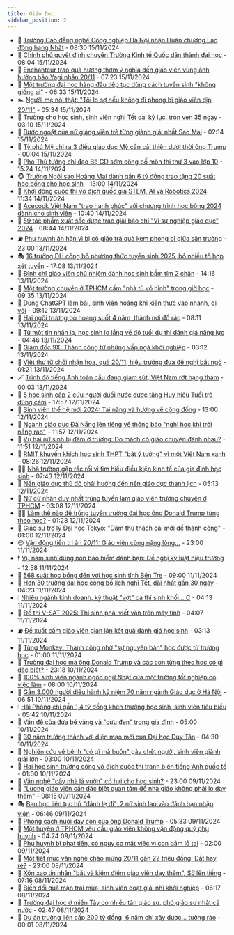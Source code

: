 ```yaml
---
title: Giáo Dục
sidebar_position: 2
---
```


<!-- dantri-giao-duc:START -->
- 🤡 [Trường Cao đẳng nghề Công nghiệp Hà Nội nhận Huân chương Lao động hạng Nhất](https://dantri.com.vn/giao-duc/truong-cao-dang-nghe-cong-nghiep-ha-noi-nhan-huan-chuong-lao-dong-hang-nhat-20241115150637523.htm) - 08:30 15/11/2024
- 🗽 [Chính phủ quyết định chuyển Trường Kinh tế Quốc dân thành đại học](https://dantri.com.vn/giao-duc/chinh-phu-quyet-dinh-chuyen-truong-kinh-te-quoc-dan-thanh-dai-hoc-20241115150331524.htm) - 08:04 15/11/2024
- 🚦 [Enchanteur trao quà hương thơm ý nghĩa đến giáo viên vùng ảnh hưởng bão Yagi nhân 20/11](https://dantri.com.vn/giao-duc/enchanteur-trao-qua-huong-thom-y-nghia-den-giao-vien-vung-anh-huong-bao-yagi-nhan-2011-20241115142227553.htm) - 07:23 15/11/2024
- 🌋 [Một trường đại học hàng đầu tiếp tục dùng cách tuyển sinh &quot;không giống ai&quot;](https://dantri.com.vn/giao-duc/mot-truong-dai-hoc-hang-dau-tiep-tuc-dung-cach-tuyen-sinh-khong-giong-ai-20241115124632436.htm) - 06:33 15/11/2024
- 🏊 [Người mẹ nói thật: &quot;Tôi lo sợ nếu không đi phong bì giáo viên dịp 20/11&quot;](https://dantri.com.vn/giao-duc/nguoi-me-noi-that-toi-lo-so-neu-khong-di-phong-bi-giao-vien-dip-2011-20241114164830702.htm) - 05:34 15/11/2024
- 🎃 [Trường cho học sinh, sinh viên nghỉ Tết dài kỷ lục, trọn vẹn 35 ngày](https://dantri.com.vn/giao-duc/truong-cho-hoc-sinh-sinh-vien-nghi-tet-dai-ky-luc-tron-ven-35-ngay-20241115100039817.htm) - 03:10 15/11/2024
- 💄 [Bước ngoặt của nữ giảng viên trẻ từng giành giải nhất Sao Mai](https://dantri.com.vn/giao-duc/buoc-ngoat-cua-nu-giang-vien-tre-tung-gianh-giai-nhat-sao-mai-20241113082004250.htm) - 02:14 15/11/2024
- 🦅 [Tỷ phú Mỹ chỉ ra 3 điều giáo dục Mỹ cần cải thiện dưới thời ông Trump](https://dantri.com.vn/giao-duc/ty-phu-my-chi-ra-3-dieu-giao-duc-my-can-cai-thien-duoi-thoi-ong-trump-20241113095209213.htm) - 00:04 15/11/2024
- 🚦 [Phó Thủ tướng chỉ đạo Bộ GD sớm công bố môn thi thứ 3 vào lớp 10](https://dantri.com.vn/giao-duc/pho-thu-tuong-chi-dao-bo-gd-som-cong-bo-mon-thi-thu-3-vao-lop-10-20241114220802416.htm) - 15:24 14/11/2024
- 🐵 [Trường Ngôi sao Hoàng Mai dành gần 6 tỷ đồng trao tặng 20 suất học bổng cho học sinh](https://dantri.com.vn/giao-duc/truong-ngoi-sao-hoang-mai-danh-gan-6-ty-dong-trao-tang-20-suat-hoc-bong-cho-hoc-sinh-20241113210556901.htm) - 13:00 14/11/2024
- 🐘 [Khởi động cuộc thi vô địch quốc gia STEM, AI và Robotics 2024](https://dantri.com.vn/giao-duc/khoi-dong-cuoc-thi-vo-dich-quoc-gia-stem-ai-va-robotics-2024-20241114174453292.htm) - 11:34 14/11/2024
- 🦏 [Acecook Việt Nam &quot;trao hạnh phúc&quot; với chương trình học bổng 2024 dành cho sinh viên](https://dantri.com.vn/giao-duc/acecook-viet-nam-trao-hanh-phuc-voi-chuong-trinh-hoc-bong-2024-danh-cho-sinh-vien-20241114170913151.htm) - 10:40 14/11/2024
- 💼 [59 tác phẩm xuất sắc được trao giải báo chí &quot;Vì sự nghiệp giáo dục&quot; 2024](https://dantri.com.vn/giao-duc/59-tac-pham-xuat-sac-duoc-trao-giai-bao-chi-vi-su-nghiep-giao-duc-2024-20241114112052558.htm) - 08:44 14/11/2024
- ⛽️ [Phụ huynh ân hận vì bị cô giáo trả quà kèm phong bì giữa sân trường](https://dantri.com.vn/giao-duc/phu-huynh-an-han-vi-bi-co-giao-tra-qua-kem-phong-bi-giua-san-truong-20241113130347783.htm) - 23:00 13/11/2024
- 🎭 [16 trường ĐH công bố phương thức tuyển sinh 2025, bỏ nhiều tổ hợp xét tuyển](https://dantri.com.vn/giao-duc/16-truong-dh-cong-bo-phuong-thuc-tuyen-sinh-2025-bo-nhieu-to-hop-xet-tuyen-20241113153229270.htm) - 17:08 13/11/2024
- 🎃 [Đình chỉ giáo viên chủ nhiệm đánh học sinh bầm tím 2 chân](https://dantri.com.vn/giao-duc/dinh-chi-giao-vien-chu-nhiem-danh-hoc-sinh-bam-tim-2-chan-20241113203608343.htm) - 14:16 13/11/2024
- 🚀 [Một trường chuyên ở TPHCM cấm &quot;nhà tù vô hình&quot; trong giờ học](https://dantri.com.vn/giao-duc/mot-truong-chuyen-o-tphcm-cam-nha-tu-vo-hinh-trong-gio-hoc-20241113155427961.htm) - 09:35 13/11/2024
- 👀 [Dùng ChatGPT làm bài, sinh viên hoảng khi kiến thức vào nhanh, đi vội](https://dantri.com.vn/giao-duc/dung-chatgpt-lam-bai-sinh-vien-hoang-khi-kien-thuc-vao-nhanh-di-voi-20241113100850798.htm) - 09:12 13/11/2024
- 🌝 [Hai ngôi trường bỏ hoang suốt 4 năm, thành nơi đổ rác](https://dantri.com.vn/giao-duc/hai-ngoi-truong-bo-hoang-suot-4-nam-thanh-noi-do-rac-20241112141747890.htm) - 08:11 13/11/2024
- 🤗 [Từ một tin nhắn lạ, học sinh lo lắng về độ tuổi dự thi đánh giá năng lực](https://dantri.com.vn/giao-duc/tu-mot-tin-nhan-la-hoc-sinh-lo-lang-ve-do-tuoi-du-thi-danh-gia-nang-luc-20241113111527837.htm) - 04:46 13/11/2024
- 🦄 [Giám đốc 9X: Thành công từ những vấp ngã khởi nghiệp](https://dantri.com.vn/giao-duc/giam-doc-9x-thanh-cong-tu-nhung-vap-nga-khoi-nghiep-20241113100623946.htm) - 03:12 13/11/2024
- 🦍 [Viết thư từ chối nhận hoa, quà 20/11, hiệu trưởng đưa đề nghị bất ngờ](https://dantri.com.vn/giao-duc/viet-thu-tu-choi-nhan-hoa-qua-2011-hieu-truong-dua-de-nghi-bat-ngo-20241112195147643.htm) - 01:21 13/11/2024
- 🪄 [Trình độ tiếng Anh toàn cầu đang giảm sút, Việt Nam rớt hạng thảm](https://dantri.com.vn/giao-duc/trinh-do-tieng-anh-toan-cau-dang-giam-sut-viet-nam-rot-hang-tham-20241113065336904.htm) - 00:03 13/11/2024
- 🦆 [5 học sinh cấp 2 cứu người đuối nước được tặng Huy hiệu Tuổi trẻ dũng cảm](https://dantri.com.vn/giao-duc/5-hoc-sinh-cap-2-cuu-nguoi-duoi-nuoc-duoc-tang-huy-hieu-tuoi-tre-dung-cam-20241112163414613.htm) - 17:57 12/11/2024
- 🚀 [Sinh viên thế hệ mới 2024: Tài năng và hướng về cộng đồng](https://dantri.com.vn/giao-duc/sinh-vien-the-he-moi-2024-tai-nang-va-huong-ve-cong-dong-20241112164153908.htm) - 13:00 12/11/2024
- 🦒 [Ngành giáo dục Đà Nẵng lên tiếng về thông báo &quot;nghỉ học khi trời nắng ráo&quot;](https://dantri.com.vn/giao-duc/nganh-giao-duc-da-nang-len-tieng-ve-thong-bao-nghi-hoc-khi-troi-nang-rao-20241112171002642.htm) - 11:57 12/11/2024
- 🤡 [Vụ hai nữ sinh bị đâm ở trường: Do mách cô giáo chuyện đánh nhau?](https://dantri.com.vn/giao-duc/vu-hai-nu-sinh-bi-dam-o-truong-do-mach-co-giao-chuyen-danh-nhau-20241112181552591.htm) - 11:51 12/11/2024
- 🤔 [RMIT khuyến khích học sinh THPT &quot;bật ý tưởng&quot; vì một Việt Nam xanh](https://dantri.com.vn/giao-duc/rmit-khuyen-khich-hoc-sinh-thpt-bat-y-tuong-vi-mot-viet-nam-xanh-20241112151441193.htm) - 08:26 12/11/2024
- 🧑‍💻 [Nhà trường gặp rắc rối vì tìm hiểu điều kiện kinh tế của gia đình học sinh](https://dantri.com.vn/giao-duc/nha-truong-gap-rac-roi-vi-tim-hieu-dieu-kien-kinh-te-cua-gia-dinh-hoc-sinh-20241112114848048.htm) - 07:43 12/11/2024
- 🤡 [Nền giáo dục thủ đô phải hướng đến nền giáo dục thanh lịch](https://dantri.com.vn/giao-duc/nen-giao-duc-thu-do-phai-huong-den-nen-giao-duc-thanh-lich-20241112120109392.htm) - 05:13 12/11/2024
- 🧠 [Nữ cử nhân duy nhất trúng tuyển làm giáo viên trường chuyên ở TPHCM](https://dantri.com.vn/giao-duc/nu-cu-nhan-duy-nhat-trung-tuyen-lam-giao-vien-truong-chuyen-o-tphcm-20241112093125713.htm) - 03:08 12/11/2024
- 🧑‍💻 [Làm thế nào để trúng tuyển trường đại học ông Donald Trump từng theo học?](https://dantri.com.vn/giao-duc/lam-the-nao-de-trung-tuyen-truong-dai-hoc-ong-donald-trump-tung-theo-hoc-20241111161812295.htm) - 01:28 12/11/2024
- 🧠 [Giáo sư trợ lý Đại học Tokyo: &quot;Dám thử thách cái mới để thành công&quot;](https://dantri.com.vn/giao-duc/giao-su-tro-ly-dai-hoc-tokyo-dam-thu-thach-cai-moi-de-thanh-cong-20241111150749714.htm) - 01:00 12/11/2024
- 😎 [Vận động tiền tri ân 20/11: Giáo viên cũng nặng lòng...](https://dantri.com.vn/giao-duc/van-dong-tien-tri-an-2011-giao-vien-cung-nang-long-20241111155256687.htm) - 23:00 11/11/2024
- 🕴 [Vụ nam sinh dùng nón bảo hiểm đánh bạn: Đề nghị kỷ luật hiệu trưởng](https://dantri.com.vn/giao-duc/vu-nam-sinh-dung-non-bao-hiem-danh-ban-de-nghi-ky-luat-hieu-truong-20241111194313742.htm) - 12:58 11/11/2024
- 🧠 [568 suất học bổng đến với học sinh tỉnh Bến Tre](https://dantri.com.vn/giao-duc/568-suat-hoc-bong-den-voi-hoc-sinh-tinh-ben-tre-20241111143543745.htm) - 09:00 11/11/2024
- 🚀 [Hơn 30 trường đại học công bố lịch nghỉ Tết, dài nhất gần 30 ngày](https://dantri.com.vn/giao-duc/hon-30-truong-dai-hoc-cong-bo-lich-nghi-tet-dai-nhat-gan-30-ngay-20241111110950766.htm) - 04:23 11/11/2024
- 🕯 [Nhiều ngành kinh doanh, kỹ thuật &quot;vợt&quot; cả thí sinh khối… C](https://dantri.com.vn/giao-duc/nhieu-nganh-kinh-doanh-ky-thuat-vot-ca-thi-sinh-khoi-c-20241111105546602.htm) - 04:13 11/11/2024
- 🧰 [Đề thi V-SAT 2025: Thí sinh phải viết văn trên máy tính](https://dantri.com.vn/giao-duc/de-thi-v-sat-2025-thi-sinh-phai-viet-van-tren-may-tinh-20241111110404425.htm) - 04:07 11/11/2024
- ⛽️ [Đề xuất cấm giáo viên gian lận kết quả đánh giá học sinh](https://dantri.com.vn/giao-duc/de-xuat-cam-giao-vien-gian-lan-ket-qua-danh-gia-hoc-sinh-20241111092940338.htm) - 03:13 11/11/2024
- 🤖 [Tùng Monkey: Thành công nhờ &quot;sự nguyên bản&quot; học được từ trường học](https://dantri.com.vn/giao-duc/tung-monkey-thanh-cong-nho-su-nguyen-ban-hoc-duoc-tu-truong-hoc-20241110223552563.htm) - 01:00 11/11/2024
- 🦍 [Trường đại học mà ông Donald Trump và các con từng theo học có gì đặc biệt?](https://dantri.com.vn/giao-duc/truong-dai-hoc-ma-ong-donald-trump-va-cac-con-tung-theo-hoc-co-gi-dac-biet-20241110151940677.htm) - 23:18 10/11/2024
- 🐘 [100% sinh viên ngành ngôn ngữ Nhật của một trường tốt nghiệp có việc làm](https://dantri.com.vn/giao-duc/100-sinh-vien-nganh-ngon-ngu-nhat-cua-mot-truong-tot-nghiep-co-viec-lam-20241110111740200.htm) - 08:00 10/11/2024
- 🌊 [Gần 3.000 người diễu hành kỷ niệm 70 năm ngành Giáo dục ở Hà Nội](https://dantri.com.vn/giao-duc/gan-3000-nguoi-dieu-hanh-ky-niem-70-nam-nganh-giao-duc-o-ha-noi-20241110114148462.htm) - 06:51 10/11/2024
- 🕯 [Hải Phòng chi gần 1,4 tỷ đồng khen thưởng học sinh, sinh viên tiêu biểu](https://dantri.com.vn/giao-duc/hai-phong-chi-gan-14-ty-dong-khen-thuong-hoc-sinh-sinh-vien-tieu-bieu-20241110102023921.htm) - 05:42 10/11/2024
- 🐎 [Vấn đề của đứa bé vàng và &quot;cừu đen&quot; trong gia đình](https://dantri.com.vn/giao-duc/van-de-cua-dua-be-vang-va-cuu-den-trong-gia-dinh-20241109182645687.htm) - 05:00 10/11/2024
- 🐻 [30 năm trưởng thành với diện mạo mới của Đại học Duy Tân](https://dantri.com.vn/giao-duc/30-nam-truong-thanh-voi-dien-mao-moi-cua-dai-hoc-duy-tan-20241109153747867.htm) - 04:30 10/11/2024
- 🐎 [Nghiên cứu về bệnh &quot;có gì mà buồn&quot; gây chết người, sinh viên giành giải lớn](https://dantri.com.vn/giao-duc/nghien-cuu-ve-benh-co-gi-ma-buon-gay-chet-nguoi-sinh-vien-gianh-giai-lon-20241110083708937.htm) - 03:00 10/11/2024
- 🫣 [Hai học sinh trường công vô địch cuộc thi tranh biện tiếng Anh quốc tế](https://dantri.com.vn/giao-duc/hai-hoc-sinh-truong-cong-vo-dich-cuoc-thi-tranh-bien-tieng-anh-quoc-te-20241109222435129.htm) - 01:00 10/11/2024
- 🤭 [Văn nghệ &quot;cây nhà lá vườn&quot; có hại cho học sinh?](https://dantri.com.vn/giao-duc/van-nghe-cay-nha-la-vuon-co-hai-cho-hoc-sinh-20241109154638426.htm) - 23:00 09/11/2024
- 🥳 [&quot;Lương giáo viên cần đặc biệt quan tâm để nhà giáo không phải lo dạy thêm&quot;](https://dantri.com.vn/lao-dong-viec-lam/luong-giao-vien-can-dac-biet-quan-tam-de-nha-giao-khong-phai-lo-day-them-20241109140550300.htm) - 08:15 09/11/2024
- 🎭 [Bạn học liên tục hô &quot;đánh lẹ đi&quot;, 2 nữ sinh lao vào đánh bạn nhập viện](https://dantri.com.vn/giao-duc/ban-hoc-lien-tuc-ho-danh-le-di-2-nu-sinh-lao-vao-danh-ban-nhap-vien-20241109131117771.htm) - 06:46 09/11/2024
- 🥸 [Phong cách nuôi dạy con của ông Donald Trump](https://dantri.com.vn/giao-duc/phong-cach-nuoi-day-con-cua-ong-donald-trump-20241108194735601.htm) - 05:33 09/11/2024
- 🦣 [Một huyện ở TPHCM yêu cầu giáo viên không vận động quỹ phụ huynh](https://dantri.com.vn/giao-duc/mot-huyen-o-tphcm-yeu-cau-giao-vien-khong-van-dong-quy-phu-huynh-20241109103121227.htm) - 04:24 09/11/2024
- 🤔 [Phụ huynh bị phạt tiền, có nguy cơ mất việc vì con bấm lỗ tai](https://dantri.com.vn/giao-duc/phu-huynh-bi-phat-tien-co-nguy-co-mat-viec-vi-con-bam-lo-tai-20241107214539636.htm) - 02:00 09/11/2024
- 🦣 [Một tiết mục văn nghệ chào mừng 20/11 gần 22 triệu đồng: Đắt hay rẻ?](https://dantri.com.vn/giao-duc/mot-tiet-muc-van-nghe-chao-mung-2011-gan-22-trieu-dong-dat-hay-re-20241108161359732.htm) - 23:00 08/11/2024
- 🐲 [Xôn xao tin nhắn &quot;bắt và kiểm điểm giáo viên dạy thêm&quot;, Sở lên tiếng](https://dantri.com.vn/giao-duc/xon-xao-tin-nhan-bat-va-kiem-diem-giao-vien-day-them-so-len-tieng-20241108140012382.htm) - 07:16 08/11/2024
- 🔭 [Biến đổi quả mận trái mùa, sinh viên đoạt giải nhì khởi nghiệp](https://dantri.com.vn/giao-duc/bien-doi-qua-man-trai-mua-sinh-vien-doat-giai-nhi-khoi-nghiep-20241108112122932.htm) - 06:17 08/11/2024
- 🥷 [Trường đại học ở miền Tây có nhiều tân giáo sư, phó giáo sư nhất cả nước](https://dantri.com.vn/giao-duc/truong-dai-hoc-o-mien-tay-co-nhieu-tan-giao-su-pho-giao-su-nhat-ca-nuoc-20241108093807145.htm) - 02:47 08/11/2024
- 🎊 [Dự án trường liên cấp 200 tỷ đồng, 6 năm chỉ xây được... tường rào](https://dantri.com.vn/giao-duc/du-an-truong-lien-cap-200-ty-dong-6-nam-chi-xay-duoc-tuong-rao-20241107081754786.htm) - 00:01 08/11/2024<!-- dantri-giao-duc:END -->
